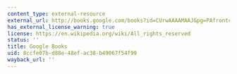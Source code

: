 ```yaml
---
content_type: external-resource
external_url: http://books.google.com/books?id=CUrwAAAAMAAJ&pg=PAfrontcover
has_external_license_warning: true
license: https://en.wikipedia.org/wiki/All_rights_reserved
status: ''
title: Google Books
uid: 8ccfe07b-d88e-48ef-ac38-b49067f54f99
wayback_url: ''
---
```

